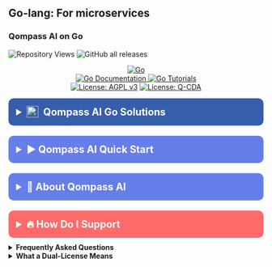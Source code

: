 <!-- -----------/qompassai/go/README.md ------------------>
<!----------------Qompass AI on Go-Lang ------------------>
<!-- Copyright (C) 2025 Qompass AI, All rights reserved -->
<!-- -------------------------------------------------- -->

<h2> Go-lang: For microservices </h2>

<h3> Qompass AI on Go </h3>

![Repository Views](https://komarev.com/ghpvc/?username=qompassai-go)
![GitHub all releases](https://img.shields.io/github/downloads/qompassai/go/total?style=flat-square)

<p align="center">
  <a href="https://go.dev/">
  <img src="https://img.shields.io/badge/Go-00ADD8?style=for-the-badge&logo=go&logoColor=white" alt="Go">
</a>
<br>
<a href="https://go.dev/doc/">
  <img src="https://img.shields.io/badge/Go_Documentation-blue?style=flat-square" alt="Go Documentation">
</a>
<a href="https://github.com/topics/go-tutorial">
  <img src="https://img.shields.io/badge/Go_Tutorials-green?style=flat-square" alt="Go Tutorials">
</a>
<br>
  <a href="https://www.gnu.org/licenses/agpl-3.0"><img src="https://img.shields.io/badge/License-AGPL%20v3-blue.svg" alt="License: AGPL v3"></a>
  <a href="./LICENSE-QCDA"><img src="https://img.shields.io/badge/license-Q--CDA-lightgrey.svg" alt="License: Q-CDA"></a>
</p>

<details> 
  <summary style="font-size: 1.4em; font-weight: bold; padding: 15px; background: #375eab; color: white; border-radius: 10px; cursor: pointer; margin: 10px 0;">
    <strong> <img src="https://go.dev/blog/go-brand/Go-Logo/PNG/Go-Logo_Blue.png" alt="Go Logo" style="height: 1.2em; vertical-align: -0.2em; margin-right: 0.25em;" /> Qompass AI Go Solutions </strong> 
  </summary> 
  <div style="background: #f8f9fa; padding: 15px; border-radius: 5px; margin-top: 10px; font-family: monospace;">

* [Qompass ADNS](https://github.com/qompassai/adns)
* [Qompass Azimuth](https://github.com/qompassai/azimuth)
* [Qompass Beacon](https://github.com/qompassai/beacon)
* [Qompass Go Template](https://github.com/qompassai/gtemplate)
* [Qompass Rose](https://github.com/qompassai/rose)
* [Qompass Sherpadoc](https://github.com/qompassai/sherpadoc)
* [Qompass Sherpats](https://github.com/qompassai/Sherpats)

    </div>
  </details>

<details>
  <summary style="font-size: 1.4em; font-weight: bold; padding: 15px; background: #667eea; color: white; border-radius: 10px; cursor: pointer; margin: 10px 0;">
    <strong>▶️ Qompass AI Quick Start</strong>
  </summary>
  <div style="background: #f8f9fa; padding: 15px; border-radius: 5px; margin-top: 10px; font-family: monospace;">

```sh
curl -fSsL https://raw.githubusercontent.com/qompassai/go/main/scripts/quickstart.sh | sh
```
  </div>
  <blockquote style="font-size: 1.2em; line-height: 1.8; padding: 25px; background: #f8f9fa; border-left: 6px solid #667eea; border-radius: 8px; margin: 15px 0; box-shadow: 0 2px 8px rgba(0,0,0,0.1);">
    <details>
      <summary style="font-size: 1em; font-weight: bold; padding: 10px; background: #e9ecef; color: #333; border-radius: 5px; cursor: pointer; margin: 10px 0;">
        <strong>📄 We STRONGLY advise you read the script BEFORE running it 😉</strong>
      </summary>
      <pre style="background: #fff; padding: 15px; border-radius: 5px; border: 1px solid #ddd; overflow-x: auto;">
#!/usr/bin/env sh
# /qompassai/go/scripts/quickstart.sh
# Qompass AI Go Quick Start
# Copyright (C) 2025 Qompass AI, All rights reserved
########################################################
set -eu
GO_VERSION="go1.24.5"
GO_TOOLS="
github.com/bradfitz/apicompat@latest
github.com/canha/golang-tools-install-script@latest
golang.org/x/tools/cmd/stringer@latest
github.com/go-delve/delve/cmd/dlv@latest
github.com/go-swagger/go-swagger/cmd/swagger@latest
github.com/golangci/golangci-lint/cmd/golangci-lint@latest
github.com/mitchellh/gox@latest
github.com/securego/gosec/v2/cmd/gosec@latest
github.com/getsops/sops/v3/cmd/sops@latest
github.com/vektra/mockery/v2@latest
golang.org/x/tools/cmd/goimports@latest
golang.org/x/tools/gopls@latest
honnef.co/go/tools/cmd/staticcheck@latest
golang.org/x/tools/go/analysis/passes/buildssa@latest
golang.org/x/tools/cmd/gonew@latest
google.golang.org/protobuf/cmd/protoc-gen-go@latest
google.golang.org/grpc/cmd/protoc-gen-go-grpc@latest
github.com/cloudflare/circl/cmd/circl@latest
github.com/crazy-max/xgo@latest
github.com/hexops/zgo/cmd/zgo@latest
golang.org/x/text/cmd/gotext@latest
"
LOCAL_PREFIX="$HOME/.local"
BIN_DIR="${LOCAL_PREFIX}/bin"
CONFIG_DIR="$HOME/.config/go"
GOPATH="${HOME}/.go"
GOBIN="${GOPATH}/bin"
GOCACHE="${HOME}/.cache/go-build"
GOMODCACHE="${HOME}/.cache/go-mod"
GOENV="${HOME}/.config/go/env"
export GOPATH GOBIN GOCACHE GOMODCACHE GOENV
mkdir -p "$BIN_DIR" "$CONFIG_DIR" "$GOBIN" "$GOCACHE" "$GOMODCACHE"
PATH="$BIN_DIR:$GOBIN:$PATH"
export PATH
print_info()  { printf "\033[0;32m[INFO]\033[0m %s\n" "$1"; }
print_warn()  { printf "\033[0;33m[WARN]\033[0m %s\n" "$1"; }
print_error() { printf "\033[0;31m[ERROR]\033[0m %s\n" "$1" >&2; }
command_exists() { command -v "$1" >/dev/null 2>&1; }
echo '╭────────────────────────────────────────────╮'
echo '│       Qompass AI Go Quickstart             │'
echo '╰────────────────────────────────────────────╯'
echo "   (c) 2025 Qompass AI. All rights reserved"
echo
NEEDED_TOOLS="git curl tar make clang bash"
MISSING=""
for tool in $NEEDED_TOOLS; do
  if ! command_exists "$tool"; then
    if [ -x "/usr/bin/$tool" ]; then
      ln -sf "/usr/bin/$tool" "$BIN_DIR/$tool"
      echo " → Added symlink for $tool in $BIN_DIR (not originally in PATH)"
    else
      MISSING="$MISSING $tool"
    fi
  fi
done
if [ -n "$MISSING" ]; then
  print_error "The following tools are missing: $MISSING"
  echo "Please install them with your package manager to continue."
  exit 1
fi
if ! command_exists gvm; then
  print_info "GVM not found. Installing GVM for per-user Go versioning..."
  curl -sSL https://raw.githubusercontent.com/moovweb/gvm/master/binscripts/gvm-installer -o /tmp/gvm-installer.sh
  sh /tmp/gvm-installer.sh
  rm -f /tmp/gvm-installer.sh
fi
if [ -f "$HOME/.gvm/scripts/gvm" ]; then
  . "$HOME/.gvm/scripts/gvm"
else
  print_error "GVM install failed (or $HOME/.gvm/scripts/gvm missing)"
  exit 1
fi
if ! gvm list | grep -q "$GO_VERSION"; then
  print_info "Installing Go toolchain $GO_VERSION via gvm (this may take a few minutes)..."
  gvm install "$GO_VERSION" --prefer-binary || gvm install "$GO_VERSION"
fi
gvm use "$GO_VERSION" --default || {
  print_error "Failed to switch Go version using gvm (check your install)."
  exit 1
}
print_info "Active Go version: $(go version)"
TOOLS_COUNT=$(printf "%s\n" "$GO_TOOLS" | grep -c .)
print_info "Installing Go CLI tools ($TOOLS_COUNT)..."
echo "$GO_TOOLS" | while IFS= read -r tool; do
  [ -z "$tool" ] && continue
  print_info "Installing: $tool"
  if go install "$tool"; then
    print_info "Installed $tool ✅"
  else
    print_warn "Failed to install $tool ❌"
  fi
done
for extra in zig clang lld llvm; do
  if ! command_exists "$extra"; then
    print_warn "$extra not found - some advanced/cross features may be unavailable."
  fi
done
echo
print_info "✅ Go development environment for Qompass AI projects is READY!"
print_info "→ Please add the following to your shell rc if not already present:"
echo "   export PATH=\"$BIN_DIR:$GOBIN:\$PATH\""
print_info "Run \`gvm use $GO_VERSION\` in new shells or add to your rc/init if needed."
print_info "Ready, Set, Go!"
exit 0
</pre> </details> <p>Or, <a href="https://github.com/qompassai/go/blob/main/scripts/quickstart.sh" target="_blank">View the quickstart script</a>.</p>

  </blockquote>
</details>

</blockquote>
</details>

<details>
<summary style="font-size: 1.4em; font-weight: bold; padding: 15px; background: #667eea; color: white; border-radius: 10px; cursor: pointer; margin: 10px 0;"><strong>🧭 About Qompass AI</strong></summary>
<blockquote style="font-size: 1.2em; line-height: 1.8; padding: 25px; background: #f8f9fa; border-left: 6px solid #667eea; border-radius: 8px; margin: 15px 0; box-shadow: 0 2px 8px rgba(0,0,0,0.1);">

<div align="center">
  <p>Matthew A. Porter<br>
  Former Intelligence Officer<br>
  Educator & Learner<br>
  DeepTech Founder & CEO</p>
</div>

<h3>Publications</h3>
  <p>
    <a href="https://orcid.org/0000-0002-0302-4812">
      <img src="https://img.shields.io/badge/ORCID-0000--0002--0302--4812-green?style=flat-square&logo=orcid" alt="ORCID">
    </a>
    <a href="https://www.researchgate.net/profile/Matt-Porter-7">
      <img src="https://img.shields.io/badge/ResearchGate-Open--Research-blue?style=flat-square&logo=researchgate" alt="ResearchGate">
    </a>
    <a href="https://zenodo.org/communities/qompassai">
      <img src="https://img.shields.io/badge/Zenodo-Publications-blue?style=flat-square&logo=zenodo" alt="Zenodo">
    </a>
  </p>

<h3>Developer Programs</h3>

[![NVIDIA Developer](https://img.shields.io/badge/NVIDIA-Developer_Program-76B900?style=for-the-badge\&logo=nvidia\&logoColor=white)](https://developer.nvidia.com/)
[![Meta Developer](https://img.shields.io/badge/Meta-Developer_Program-0668E1?style=for-the-badge\&logo=meta\&logoColor=white)](https://developers.facebook.com/)
[![HackerOne](https://img.shields.io/badge/-HackerOne-%23494649?style=for-the-badge\&logo=hackerone\&logoColor=white)](https://hackerone.com/phaedrusflow)
[![HuggingFace](https://img.shields.io/badge/HuggingFace-qompass-yellow?style=flat-square\&logo=huggingface)](https://huggingface.co/qompass)
[![Epic Games Developer](https://img.shields.io/badge/Epic_Games-Developer_Program-313131?style=for-the-badge\&logo=epic-games\&logoColor=white)](https://dev.epicgames.com/)

<h3>Professional Profiles</h3>
  <p>
    <a href="https://www.linkedin.com/in/matt-a-porter-103535224/">
      <img src="https://img.shields.io/badge/LinkedIn-Matt--Porter-blue?style=flat-square&logo=linkedin" alt="Personal LinkedIn">
    </a>
    <a href="https://www.linkedin.com/company/95058568/">
      <img src="https://img.shields.io/badge/LinkedIn-Qompass--AI-blue?style=flat-square&logo=linkedin" alt="Startup LinkedIn">
    </a>
  </p>

<h3>Social Media</h3>
  <p>
    <a href="https://twitter.com/PhaedrusFlow">
      <img src="https://img.shields.io/badge/Twitter-@PhaedrusFlow-blue?style=flat-square&logo=twitter" alt="X/Twitter">
    </a>
    <a href="https://www.instagram.com/phaedrusflow">
      <img src="https://img.shields.io/badge/Instagram-phaedrusflow-purple?style=flat-square&logo=instagram" alt="Instagram">
    </a>
    <a href="https://www.youtube.com/@qompassai">
      <img src="https://img.shields.io/badge/YouTube-QompassAI-red?style=flat-square&logo=youtube" alt="Qompass AI YouTube">
    </a>
  </p>

</blockquote>
</details>

<details>
<summary style="font-size: 1.4em; font-weight: bold; padding: 15px; background: #ff6b6b; color: white; border-radius: 10px; cursor: pointer; margin: 10px 0;"><strong>🔥 How Do I Support</strong></summary>
<blockquote style="font-size: 1.2em; line-height: 1.8; padding: 25px; background: #fff5f5; border-left: 6px solid #ff6b6b; border-radius: 8px; margin: 15px 0; box-shadow: 0 2px 8px rgba(0,0,0,0.1);">

<div align="center">

<table>
<tr>
<th align="center">🏛️ Qompass AI Pre-Seed Funding 2023-2025</th>
<th align="center">🏆 Amount</th>
<th align="center">📅 Date</th>
</tr>
<tr>
<td><a href="https://github.com/qompassai/r4r" title="RJOS/Zimmer Biomet Research Grant Repository">RJOS/Zimmer Biomet Research Grant</a></td>
<td align="center">$30,000</td>
<td align="center">March 2024</td>
</tr>
<tr>
<td><a href="https://github.com/qompassai/PathFinders" title="GitHub Repository">Pathfinders Intern Program</a><br>
<small><a href="https://www.linkedin.com/posts/evergreenbio_bioscience-internships-workforcedevelopment-activity-7253166461416812544-uWUM/" target="_blank">View on LinkedIn</a></small></td>
<td align="center">$2,000</td>
<td align="center">October 2024</td>
</tr>
</table>

<br>
<h4>🤝 How To Support Our Mission</h4>

[![GitHub Sponsors](https://img.shields.io/badge/GitHub-Sponsor-EA4AAA?style=for-the-badge\&logo=github-sponsors\&logoColor=white)](https://github.com/sponsors/phaedrusflow)
[![Patreon](https://img.shields.io/badge/Patreon-Support-F96854?style=for-the-badge\&logo=patreon\&logoColor=white)](https://patreon.com/qompassai)
[![Liberapay](https://img.shields.io/badge/Liberapay-Donate-F6C915?style=for-the-badge\&logo=liberapay\&logoColor=black)](https://liberapay.com/qompassai)
[![Open Collective](https://img.shields.io/badge/Open%20Collective-Support-7FADF2?style=for-the-badge\&logo=opencollective\&logoColor=white)](https://opencollective.com/qompassai)
[![Buy Me A Coffee](https://img.shields.io/badge/Buy%20Me%20A%20Coffee-Support-FFDD00?style=for-the-badge\&logo=buy-me-a-coffee\&logoColor=black)](https://www.buymeacoffee.com/phaedrusflow)

<details markdown="1">
<summary><strong>🔐 Cryptocurrency Donations</strong></summary>

**Monero (XMR):**

<div align="center">
  <img src="https://raw.githubusercontent.com/qompassai/svg/main/assets/monero-qr.svg" alt="Monero QR Code" width="180">
</div>

<div style="margin: 10px 0;">
    <code>42HGspSFJQ4MjM5ZusAiKZj9JZWhfNgVraKb1eGCsHoC6QJqpo2ERCBZDhhKfByVjECernQ6KeZwFcnq8hVwTTnD8v4PzyH</code>
  </div>

<button onclick="navigator.clipboard.writeText('42HGspSFJQ4MjM5ZusAiKZj9JZWhfNgVraKb1eGCsHoC6QJqpo2ERCBZDhhKfByVjECernQ6KeZwFcnq8hVwTTnD8v4PzyH')" style="padding: 6px 12px; background: #FF6600; color: white; border: none; border-radius: 4px; cursor: pointer;">
    📋 Copy Address
  </button>
<p><i>Funding helps us continue our research at the intersection of AI, healthcare, and education</i></p>

</blockquote>
</details>
</details>

<details id="FAQ">
  <summary><strong>Frequently Asked Questions</strong></summary>

### Q: How do you mitigate against bias?

**TLDR - we do math to make AI ethically useful**

### A: We delineate between mathematical bias (MB) - a fundamental parameter in neural network equations - and algorithmic/social bias (ASB). While MB is optimized during model training through backpropagation, ASB requires careful consideration of data sources, model architecture, and deployment strategies. We implement attention mechanisms for improved input processing and use legal open-source data and secure web-search APIs to help mitigate ASB.

[AAMC AI Guidelines | One way to align AI against ASB](https://www.aamc.org/about-us/mission-areas/medical-education/principles-ai-use)

### AI Math at a glance

## Forward Propagation Algorithm

$$
y = w_1x_1 + w_2x_2 + ... + w_nx_n + b
$$

Where:

- $y$ represents the model output
- $(x_1, x_2, ..., x_n)$ are input features
- $(w_1, w_2, ..., w_n)$ are feature weights
- $b$ is the bias term

### Neural Network Activation

For neural networks, the bias term is incorporated before activation:

$$
z = \sum_{i=1}^{n} w_ix_i + b
$$
$$
a = \sigma(z)
$$

Where:

- $z$ is the weighted sum plus bias
- $a$ is the activation output
- $\sigma$ is the activation function

### Attention Mechanism- aka what makes the Transformer (The "T" in ChatGPT) powerful

- [Attention High level overview video](https://www.youtube.com/watch?v=fjJOgb-E41w)

- [Attention Is All You Need Arxiv Paper](https://arxiv.org/abs/1706.03762)

The Attention mechanism equation is:

$$
Attention(Q, K, V) = softmax(\frac{QK^T}{\sqrt{d_k}})V
$$

Where:

- $Q$ represents the Query matrix
- $K$ represents the Key matrix
- $V$ represents the Value matrix
- $d_k$ is the dimension of the key vectors
- $\text{softmax}(\cdot)$ normalizes scores to sum to 1

### Q: Do I have to buy a Linux computer to use this? I don't have time for that!

### A: No. You can run Linux and/or the tools we share alongside your existing operating system:

- Windows users can use Windows Subsystem for Linux [WSL](https://learn.microsoft.com/en-us/windows/wsl/install)
- Mac users can use [Homebrew](https://brew.sh/)
- The code-base instructions were developed with both beginners and advanced users in mind.

### Q: Do you have to get a masters in AI?

### A: Not if you don't want to. To get competent enough to get past ChatGPT dependence at least, you just need a computer and a beginning's mindset. Huggingface is a good place to start.

- [Huggingface](https://docs.google.com/presentation/d/1IkzESdOwdmwvPxIELYJi8--K3EZ98_cL6c5ZcLKSyVg/edit#slide=id.p)

### Q: What makes a "small" AI model?

### A: AI models ~=10 billion(10B) parameters and below. For comparison, OpenAI's GPT4o contains approximately 200B parameters.

</details>

<details id="Dual-License Notice">
  <summary><strong>What a Dual-License Means</strong></summary>

### Protection for Vulnerable Populations

The dual licensing aims to address the cybersecurity gap that disproportionately affects underserved populations. As highlighted by recent attacks<sup><a href="#ref1">[1]</a></sup>, low-income residents, seniors, and foreign language speakers face higher-than-average risks of being victims of cyberattacks. By offering both open-source and commercial licensing options, we encourage the development of cybersecurity solutions that can reach these vulnerable groups while also enabling sustainable development and support.

### Preventing Malicious Use

The AGPL-3.0 license ensures that any modifications to the software remain open source, preventing bad actors from creating closed-source variants that could be used for exploitation. This is especially crucial given the rising threats to vulnerable communities, including children in educational settings. The attack on Minneapolis Public Schools, which resulted in the leak of 300,000 files and a $1 million ransom demand, highlights the importance of transparency and security<sup><a href="#ref8">[8]</a></sup>.

### Addressing Cybersecurity in Critical Sectors

The commercial license option allows for tailored solutions in critical sectors such as healthcare, which has seen significant impacts from cyberattacks. For example, the recent Change Healthcare attack<sup><a href="#ref4">[4]</a></sup> affected millions of Americans and caused widespread disruption for hospitals and other providers. In January 2025, CISA<sup><a href="#ref2">[2]</a></sup> and FDA<sup><a href="#ref3">[3]</a></sup> jointly warned of critical backdoor vulnerabilities in Contec CMS8000 patient monitors, revealing how medical devices could be compromised for unauthorized remote access and patient data manipulation.

### Supporting Cybersecurity Awareness

The dual licensing model supports initiatives like the Cybersecurity and Infrastructure Security Agency (CISA) efforts to improve cybersecurity awareness<sup><a href="#ref7">[7]</a></sup> in "target rich" sectors, including K-12 education<sup><a href="#ref5">[5]</a></sup>. By allowing both open-source and commercial use, we aim to facilitate the development of tools that support these critical awareness and protection efforts.

### Bridging the Digital Divide

The unfortunate reality is that too many individuals and organizations have gone into a frenzy in every facet of our daily lives<sup><a href="#ref6">[6]</a></sup>. These unfortunate folks identify themselves with their talk of "10X" returns and building towards Artificial General Intelligence aka "AGI" while offering GPT wrappers. Our dual licensing approach aims to acknowledge this deeply concerning predatory paradigm with clear eyes while still operating to bring the best parts of the open-source community with our services and solutions.

### Recent Cybersecurity Attacks

Recent attacks underscore the importance of robust cybersecurity measures:

- The Change Healthcare cyberattack in February 2024 affected millions of Americans and caused significant disruption to healthcare providers.
- The White House and Congress jointly designated October 2024 as Cybersecurity Awareness Month. This designation comes with over 100 actions that align the Federal government and public/private sector partners are taking to help every man, woman, and child to safely navigate the age of AI.

By offering both open source and commercial licensing options, we strive to create a balance that promotes innovation and accessibility. We address the complex cybersecurity challenges faced by vulnerable populations and critical infrastructure sectors as the foundation of our solutions, not an afterthought.

### References

<div id="footnotes">
<p id="ref1"><strong>[1]</strong> <a href="https://www.whitehouse.gov/briefing-room/statements-releases/2024/10/02/international-counter-ransomware-initiative-2024-joint-statement/">International Counter Ransomware Initiative 2024 Joint Statement</a></p>

<p id="ref2"><strong>[2]</strong> <a href="https://www.cisa.gov/sites/default/files/2025-01/fact-sheet-contec-cms8000-contains-a-backdoor-508c.pdf">Contec CMS8000 Contains a Backdoor</a></p>

<p id="ref3"><strong>[3]</strong> <a href="https://www.aha.org/news/headline/2025-01-31-cisa-fda-warn-vulnerabilities-contec-patient-monitors">CISA, FDA warn of vulnerabilities in Contec patient monitors</a></p>

<p id="ref4"><strong>[4]</strong> <a href="https://www.chiefhealthcareexecutive.com/view/the-top-10-health-data-breaches-of-the-first-half-of-2024">The Top 10 Health Data Breaches of the First Half of 2024</a></p>

<p id="ref5"><strong>[5]</strong> <a href="https://www.cisa.gov/K12Cybersecurity">CISA's K-12 Cybersecurity Initiatives</a></p>

<p id="ref6"><strong>[6]</strong> <a href="https://www.ftc.gov/business-guidance/blog/2024/09/operation-ai-comply-continuing-crackdown-overpromises-ai-related-lies">Federal Trade Commission Operation AI Comply: continuing the crackdown on overpromises and AI-related lies</a></p>

<p id="ref7"><strong>[7]</strong> <a href="https://www.whitehouse.gov/briefing-room/presidential-actions/2024/09/30/a-proclamation-on-cybersecurity-awareness-month-2024/">A Proclamation on Cybersecurity Awareness Month, 2024</a></p>

<p id="ref8"><strong>[8]</strong> <a href="https://therecord.media/minneapolis-schools-say-data-breach-affected-100000/">Minneapolis school district says data breach affected more than 100,000 people</a></p>
</div>
</details>
